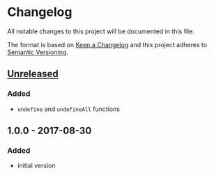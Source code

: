 # Changelog
All notable changes to this project will be documented in this file.

The format is based on [Keep a Changelog](http://keepachangelog.com/en/1.0.0/)
and this project adheres to [Semantic Versioning](http://semver.org/spec/v2.0.0.html).

## [Unreleased]
### Added
- `undefine` and `undefineAll` functions

## 1.0.0 - 2017-08-30
### Added
- initial version

[Unreleased]: https://github.com/olivierlacan/keep-a-changelog/compare/1.0.0...HEAD

